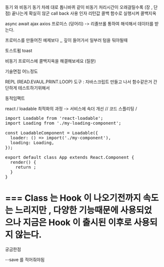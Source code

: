 동기 와 비동기
동기 차례 대로 톱니바퀴 같이
비동기 처리시간이 오래걸릴수록 (장 , 단점) 끝나는게 확실히 않군
call back 사용
인자 리턴값 콜백 함수로 실행시켜
콜백지옥

async await
ajax axios
프로미스 (덩어리) -> 리졸브롤 통하여 해석해서 데이터를 받는다.

프로미스를 만들어진 예제보다 ,, 깊이 들어가서 일부러 텀을 둬야될때

토스트펌 toast

비동기 프로미스에 콜백지옥을 해결해보세요 (질문)

기술면접 어느정도

REPL (READ.EVAUL.PRINT.LOOP) 도구 : 자바스크립트 만들고 나서 함수같은거 간단하게 테스트하기위해서

동적임팩트

react / loadable 최적화의 과정 -> 서비스에 속더 개선 // 코드 스플리팅 /

<pre>
import Loadable from 'react-loadable';
import Loading from './my-loading-component';

const LoadableComponent = Loadable({
  loader: () => import('./my-component'),
  loading: Loading,
});

export default class App extends React.Component {
  render() {
    return <LoadableComponent/>;
  }
}
</pre>

===
Class 는 Hook 이 나오기전까지 속도는 느리지만 , 다양한 기능때문에 사용되었으나
지금은 Hook 이 출시된 이후로 사용되지 않는다.
==
궁금한점 

--save 를 적어줘야됨
